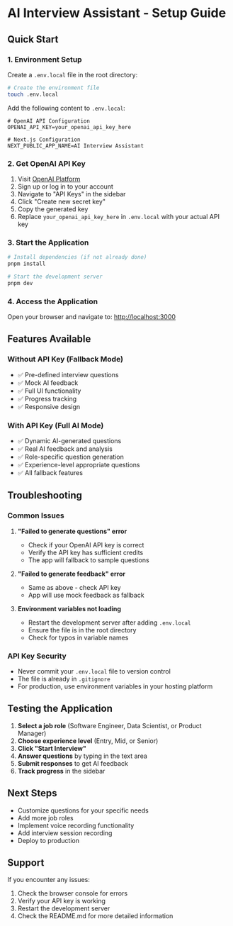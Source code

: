 # AI Interview Assistant - Setup Guide

## Quick Start

### 1. Environment Setup

Create a `.env.local` file in the root directory:

```bash
# Create the environment file
touch .env.local
```

Add the following content to `.env.local`:

```env
# OpenAI API Configuration
OPENAI_API_KEY=your_openai_api_key_here

# Next.js Configuration
NEXT_PUBLIC_APP_NAME=AI Interview Assistant
```

### 2. Get OpenAI API Key

1. Visit [OpenAI Platform](https://platform.openai.com/)
2. Sign up or log in to your account
3. Navigate to "API Keys" in the sidebar
4. Click "Create new secret key"
5. Copy the generated key
6. Replace `your_openai_api_key_here` in `.env.local` with your actual API key

### 3. Start the Application

```bash
# Install dependencies (if not already done)
pnpm install

# Start the development server
pnpm dev
```

### 4. Access the Application

Open your browser and navigate to: [http://localhost:3000](http://localhost:3000)

## Features Available

### Without API Key (Fallback Mode)
- ✅ Pre-defined interview questions
- ✅ Mock AI feedback
- ✅ Full UI functionality
- ✅ Progress tracking
- ✅ Responsive design

### With API Key (Full AI Mode)
- ✅ Dynamic AI-generated questions
- ✅ Real AI feedback and analysis
- ✅ Role-specific question generation
- ✅ Experience-level appropriate questions
- ✅ All fallback features

## Troubleshooting

### Common Issues

1. **"Failed to generate questions" error**
   - Check if your OpenAI API key is correct
   - Verify the API key has sufficient credits
   - The app will fallback to sample questions

2. **"Failed to generate feedback" error**
   - Same as above - check API key
   - App will use mock feedback as fallback

3. **Environment variables not loading**
   - Restart the development server after adding `.env.local`
   - Ensure the file is in the root directory
   - Check for typos in variable names

### API Key Security

- Never commit your `.env.local` file to version control
- The file is already in `.gitignore`
- For production, use environment variables in your hosting platform

## Testing the Application

1. **Select a job role** (Software Engineer, Data Scientist, or Product Manager)
2. **Choose experience level** (Entry, Mid, or Senior)
3. **Click "Start Interview"**
4. **Answer questions** by typing in the text area
5. **Submit responses** to get AI feedback
6. **Track progress** in the sidebar

## Next Steps

- Customize questions for your specific needs
- Add more job roles
- Implement voice recording functionality
- Add interview session recording
- Deploy to production

## Support

If you encounter any issues:
1. Check the browser console for errors
2. Verify your API key is working
3. Restart the development server
4. Check the README.md for more detailed information 